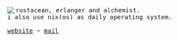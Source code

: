 <p float="left">
  <img src="https://revard.meppu.boo/card/01F6YN5JWMHJFKPDZVYB6434HX" align="left">
  <p float="left">
    <samp>
      rustacean, erlanger and alchemist.
      <br>
      i also use nix(os) as daily operating system.
      <br><br>
      <a href="https://meppu.boo" target="_blank">website</a> ~
      <a href="mailto:readme@meppu.boo" target="_blank">mail</a>
    </samp>
  </p>
</p>

